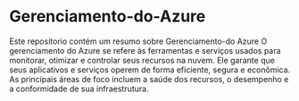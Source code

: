 # Gerenciamento-do-Azure
Este repositorio contém um resumo sobre Gerenciamento-do Azure
O gerenciamento do Azure se refere às ferramentas e serviços usados para monitorar, otimizar e controlar seus recursos na nuvem. Ele garante que seus aplicativos e serviços operem de forma eficiente, segura e econômica. As principais áreas de foco incluem a saúde dos recursos, o desempenho e a conformidade de sua infraestrutura.
